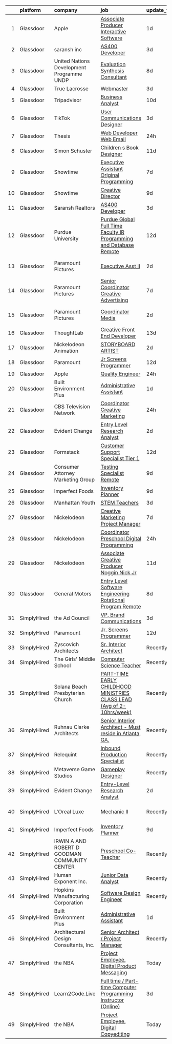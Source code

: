 

|    | platform    | company                                       | job                                                                                                                                                                                                                                                                                                                                                                                                                                                                                                                                                                                                                                                                                                                                                                                                                                                                                                                                                                                                                                                                                                                                                                                                                                                                                                                                                                          | update_time   | location              |
|---:|:------------|:----------------------------------------------|:-----------------------------------------------------------------------------------------------------------------------------------------------------------------------------------------------------------------------------------------------------------------------------------------------------------------------------------------------------------------------------------------------------------------------------------------------------------------------------------------------------------------------------------------------------------------------------------------------------------------------------------------------------------------------------------------------------------------------------------------------------------------------------------------------------------------------------------------------------------------------------------------------------------------------------------------------------------------------------------------------------------------------------------------------------------------------------------------------------------------------------------------------------------------------------------------------------------------------------------------------------------------------------------------------------------------------------------------------------------------------------|:--------------|:----------------------|
|  1 | Glassdoor   | Apple                                         | [Associate Producer  Interactive Software](https://www.glassdoor.com/partner/jobListing.htm?pos=101&ao=1110586&s=58&guid=000001827718060faf5758284b926844&src=GD_JOB_AD&t=SR&vt=w&cs=1_573c9e8b&cb=1659855439806&jobListingId=1008056590481&cpc=F41FEAB56D215062&jrtk=3-0-1g9rhg1hqk62m801-1g9rhg1i72f33000-c66797dde8d53c97--6NYlbfkN0BvKrLyj5gPmtZO9T8euul8TCxuuKNOtzRJOomxnwSEodTz2Bc-sPZl5OJ9R4TJsNddjuEwEKOP-kBZDEsc8Gsa8qP9fqq3W7VwojyOzGToUocU0_PZzCLaSVaQSoFRvP9RXOoOQyYyoKyrSXpEsEMeuduaMpsV_jf3mO9-eodQwlPDZfEcE1IjvQD1OzMvrEqEtZQRxQdxnJ4QG2nS9sTqneXmvR09z1mF6GeLIT4wOTRHo8iKsu-hO96jnfwLfu2pJRTVQxnaqEg3JBIwptrZFKGJ-C_6qTbB0asZgcdCQqNH7LSfug1KuoOZ06WEb0rAaV5C_KPstT9JcJAT7uaPHqJOvw3qq0I4ndrebVsWUrxZO4LSzrKluKMvMAdcA4vAsu1uzQWsx7d96ambKHQYrHHLDGLv_9wFUQY_gKPt4GnG8Pe3HdyBPV9NXgEQvKRqXk9ih1rIOTHFEcHs85_ffVk5ySyCfNzgznGXJhBLYz1afatw0C1FWdEjzXJagYf6y08Vh0nqmCS-txnCQqSxrMtf5hl56aHZV1bOk0fKgXG2OY27caLn1Hg9QWCenb5ZCyJXg0EEQRP6WtCVvHhNenS0ejetZiQ1shw0C-3Xfnlph_E3AgJ5wak0rPRBf_PrxPwFH87d9X8-VsF7tvy2WV-ewjMgFCKjXsTmDutRsC0eP9CJIQcM44kLJ5ZA9xjQG1rhHUMSlnFesvX2ct53X5jZ_HY57hnoyO0hVu-eYeq_Z-OqUo5BeM7KHNGiUEX9ggrn8fHZyyDC-9V7vTy1noE9yfz2uXN-bjnCqNfUXcDGQIlHGFTue6eCNy4HnzpiPdMRnGunZqdFOAmxJDRT33pFDyW9B4qmg18IFI8eKyVYWZMSFnT3gPZ_AbpeKdZvj_0WREboYoj-TTqT_vFqbX1gbRFbG-Qb-DqX41lMntY7yntg5s0yuLhisuytPBQL7scfnNo_aO8zIwKysUeYSIW3HJVr3s0%3D) | 1d            | Culver City, CA       |
|  2 | Glassdoor   | saransh inc                                   | [AS400 Developer](https://www.glassdoor.com/partner/jobListing.htm?pos=114&ao=1136043&s=58&guid=000001827718060faf5758284b926844&src=GD_JOB_AD&t=SR&vt=w&ea=1&cs=1_ede3ab28&cb=1659855439808&jobListingId=1008050278816&jrtk=3-0-1g9rhg1hqk62m801-1g9rhg1i72f33000-e9a198ca671e75a3-)                                                                                                                                                                                                                                                                                                                                                                                                                                                                                                                                                                                                                                                                                                                                                                                                                                                                                                                                                                                                                                                                                        | 3d            | Remote                |
|  3 | Glassdoor   | United Nations Development Programme  UNDP    | [Evaluation Synthesis Consultant](https://www.glassdoor.com/partner/jobListing.htm?pos=122&ao=1136043&s=58&guid=000001827718060faf5758284b926844&src=GD_JOB_AD&t=SR&vt=w&cs=1_0b34f91a&cb=1659855439809&jobListingId=1008038355963&jrtk=3-0-1g9rhg1hqk62m801-1g9rhg1i72f33000-5d1de3d6c985f0c3-)                                                                                                                                                                                                                                                                                                                                                                                                                                                                                                                                                                                                                                                                                                                                                                                                                                                                                                                                                                                                                                                                             | 8d            | Remote                |
|  4 | Glassdoor   | True Lacrosse                                 | [Webmaster](https://www.glassdoor.com/partner/jobListing.htm?pos=128&ao=1136043&s=58&guid=000001827718060faf5758284b926844&src=GD_JOB_AD&t=SR&vt=w&ea=1&cs=1_9db3a896&cb=1659855439810&jobListingId=1008050703833&jrtk=3-0-1g9rhg1hqk62m801-1g9rhg1i72f33000-8076cae1f5e43bc3-)                                                                                                                                                                                                                                                                                                                                                                                                                                                                                                                                                                                                                                                                                                                                                                                                                                                                                                                                                                                                                                                                                              | 3d            | Remote                |
|  5 | Glassdoor   | Tripadvisor                                   | [Business Analyst](https://www.glassdoor.com/partner/jobListing.htm?pos=119&ao=1136043&s=58&guid=000001827718060faf5758284b926844&src=GD_JOB_AD&t=SR&vt=w&ea=1&cs=1_8b918461&cb=1659855439809&jobListingId=1008032952911&jrtk=3-0-1g9rhg1hqk62m801-1g9rhg1i72f33000-432edb6e8ac45027-)                                                                                                                                                                                                                                                                                                                                                                                                                                                                                                                                                                                                                                                                                                                                                                                                                                                                                                                                                                                                                                                                                       | 10d           | New York, NY          |
|  6 | Glassdoor   | TikTok                                        | [User Communications Designer](https://www.glassdoor.com/partner/jobListing.htm?pos=116&ao=1136043&s=58&guid=000001827718060faf5758284b926844&src=GD_JOB_AD&t=SR&vt=w&cs=1_aa1702b7&cb=1659855439808&jobListingId=1008049472528&jrtk=3-0-1g9rhg1hqk62m801-1g9rhg1i72f33000-7a3f1cb1c6805dd3-)                                                                                                                                                                                                                                                                                                                                                                                                                                                                                                                                                                                                                                                                                                                                                                                                                                                                                                                                                                                                                                                                                | 3d            | New York, NY          |
|  7 | Glassdoor   | Thesis                                        | [Web Developer   Web   Email](https://www.glassdoor.com/partner/jobListing.htm?pos=105&ao=1136043&s=58&guid=000001827718060faf5758284b926844&src=GD_JOB_AD&t=SR&vt=w&ea=1&cs=1_0932c35a&cb=1659855439807&jobListingId=1008056788902&jrtk=3-0-1g9rhg1hqk62m801-1g9rhg1i72f33000-a28da95f4bb4e8b5-)                                                                                                                                                                                                                                                                                                                                                                                                                                                                                                                                                                                                                                                                                                                                                                                                                                                                                                                                                                                                                                                                            | 24h           | Portland, OR          |
|  8 | Glassdoor   | Simon   Schuster                              | [Children s Book Designer](https://www.glassdoor.com/partner/jobListing.htm?pos=108&ao=1136043&s=58&guid=000001827718060faf5758284b926844&src=GD_JOB_AD&t=SR&vt=w&cs=1_c7156f9d&cb=1659855439807&jobListingId=1008030702003&jrtk=3-0-1g9rhg1hqk62m801-1g9rhg1i72f33000-25759bae2dbd52b7-)                                                                                                                                                                                                                                                                                                                                                                                                                                                                                                                                                                                                                                                                                                                                                                                                                                                                                                                                                                                                                                                                                    | 11d           | New York, NY          |
|  9 | Glassdoor   | Showtime                                      | [Executive Assistant  Original Programming](https://www.glassdoor.com/partner/jobListing.htm?pos=113&ao=1136043&s=58&guid=000001827718060faf5758284b926844&src=GD_JOB_AD&t=SR&vt=w&cs=1_9b42c583&cb=1659855439808&jobListingId=1008039707453&jrtk=3-0-1g9rhg1hqk62m801-1g9rhg1i72f33000-830a802db84a7c95-)                                                                                                                                                                                                                                                                                                                                                                                                                                                                                                                                                                                                                                                                                                                                                                                                                                                                                                                                                                                                                                                                   | 7d            | West Hollywood, CA    |
| 10 | Glassdoor   | Showtime                                      | [Creative Director](https://www.glassdoor.com/partner/jobListing.htm?pos=120&ao=1136043&s=58&guid=000001827718060faf5758284b926844&src=GD_JOB_AD&t=SR&vt=w&cs=1_d0a086cb&cb=1659855439809&jobListingId=1008035960589&jrtk=3-0-1g9rhg1hqk62m801-1g9rhg1i72f33000-1d168ff387d380d8-)                                                                                                                                                                                                                                                                                                                                                                                                                                                                                                                                                                                                                                                                                                                                                                                                                                                                                                                                                                                                                                                                                           | 9d            | New York, NY          |
| 11 | Glassdoor   | Saransh Realtors                              | [AS400 Developer](https://www.glassdoor.com/partner/jobListing.htm?pos=118&ao=1136043&s=58&guid=000001827718060faf5758284b926844&src=GD_JOB_AD&t=SR&vt=w&ea=1&cs=1_a553c46c&cb=1659855439809&jobListingId=1008050470062&jrtk=3-0-1g9rhg1hqk62m801-1g9rhg1i72f33000-70cbee69715c5423-)                                                                                                                                                                                                                                                                                                                                                                                                                                                                                                                                                                                                                                                                                                                                                                                                                                                                                                                                                                                                                                                                                        | 3d            | Remote                |
| 12 | Glassdoor   | Purdue University                             | [Purdue Global Full Time Faculty IR  Programming and Database  Remote ](https://www.glassdoor.com/partner/jobListing.htm?pos=107&ao=1136043&s=58&guid=000001827718060faf5758284b926844&src=GD_JOB_AD&t=SR&vt=w&cs=1_d752f008&cb=1659855439807&jobListingId=1008027036341&jrtk=3-0-1g9rhg1hqk62m801-1g9rhg1i72f33000-11df8b38dd281697-)                                                                                                                                                                                                                                                                                                                                                                                                                                                                                                                                                                                                                                                                                                                                                                                                                                                                                                                                                                                                                                       | 12d           | Indiana               |
| 13 | Glassdoor   | Paramount Pictures                            | [Executive Asst II](https://www.glassdoor.com/partner/jobListing.htm?pos=111&ao=1136043&s=58&guid=000001827718060faf5758284b926844&src=GD_JOB_AD&t=SR&vt=w&cs=1_adb91834&cb=1659855439808&jobListingId=1008053292161&jrtk=3-0-1g9rhg1hqk62m801-1g9rhg1i72f33000-2df2f9569fd2844e-)                                                                                                                                                                                                                                                                                                                                                                                                                                                                                                                                                                                                                                                                                                                                                                                                                                                                                                                                                                                                                                                                                           | 2d            | Los Angeles, CA       |
| 14 | Glassdoor   | Paramount Pictures                            | [Senior Coordinator   Creative Advertising](https://www.glassdoor.com/partner/jobListing.htm?pos=130&ao=1136043&s=58&guid=000001827718060faf5758284b926844&src=GD_JOB_AD&t=SR&vt=w&cs=1_8a34ff73&cb=1659855439810&jobListingId=1008039707462&jrtk=3-0-1g9rhg1hqk62m801-1g9rhg1i72f33000-1a30f9bf4c8437f5-)                                                                                                                                                                                                                                                                                                                                                                                                                                                                                                                                                                                                                                                                                                                                                                                                                                                                                                                                                                                                                                                                   | 7d            | Los Angeles, CA       |
| 15 | Glassdoor   | Paramount Pictures                            | [Coordinator  Media](https://www.glassdoor.com/partner/jobListing.htm?pos=121&ao=1136043&s=58&guid=000001827718060faf5758284b926844&src=GD_JOB_AD&t=SR&vt=w&cs=1_8c6fb9a3&cb=1659855439809&jobListingId=1008053291957&jrtk=3-0-1g9rhg1hqk62m801-1g9rhg1i72f33000-81d7a2ef449d4583-)                                                                                                                                                                                                                                                                                                                                                                                                                                                                                                                                                                                                                                                                                                                                                                                                                                                                                                                                                                                                                                                                                          | 2d            | Los Angeles, CA       |
| 16 | Glassdoor   | ThoughtLab                                    | [Creative Front End Developer](https://www.glassdoor.com/partner/jobListing.htm?pos=109&ao=1136043&s=58&guid=000001827718060faf5758284b926844&src=GD_JOB_AD&t=SR&vt=w&cs=1_fb2ac650&cb=1659855439808&jobListingId=1008026573735&jrtk=3-0-1g9rhg1hqk62m801-1g9rhg1i72f33000-80fdb340d35ef9ec-)                                                                                                                                                                                                                                                                                                                                                                                                                                                                                                                                                                                                                                                                                                                                                                                                                                                                                                                                                                                                                                                                                | 13d           | Remote                |
| 17 | Glassdoor   | Nickelodeon Animation                         | [STORYBOARD ARTIST](https://www.glassdoor.com/partner/jobListing.htm?pos=104&ao=1136043&s=58&guid=000001827718060faf5758284b926844&src=GD_JOB_AD&t=SR&vt=w&cs=1_01d64ae8&cb=1659855439806&jobListingId=1008053992895&jrtk=3-0-1g9rhg1hqk62m801-1g9rhg1i72f33000-4457e2ada3712708-)                                                                                                                                                                                                                                                                                                                                                                                                                                                                                                                                                                                                                                                                                                                                                                                                                                                                                                                                                                                                                                                                                           | 2d            | Burbank, CA           |
| 18 | Glassdoor   | Paramount                                     | [Jr  Screens Programmer](https://www.glassdoor.com/partner/jobListing.htm?pos=106&ao=1136043&s=58&guid=000001827718060faf5758284b926844&src=GD_JOB_AD&t=SR&vt=w&ea=1&cs=1_0a95c92c&cb=1659855439807&jobListingId=1008028716715&jrtk=3-0-1g9rhg1hqk62m801-1g9rhg1i72f33000-9fdc02c3f13d3c7f-)                                                                                                                                                                                                                                                                                                                                                                                                                                                                                                                                                                                                                                                                                                                                                                                                                                                                                                                                                                                                                                                                                 | 12d           | Remote                |
| 19 | Glassdoor   | Apple                                         | [Quality Engineer](https://www.glassdoor.com/partner/jobListing.htm?pos=102&ao=1110586&s=58&guid=000001827718060faf5758284b926844&src=GD_JOB_AD&t=SR&vt=w&cs=1_2b80aa64&cb=1659855439806&jobListingId=1008057519544&cpc=3BA4CE39D5B5DEF5&jrtk=3-0-1g9rhg1hqk62m801-1g9rhg1i72f33000-638731148405715d--6NYlbfkN0BvKrLyj5gPmtZO9T8euul8TCxuuKNOtzRJOomxnwSEodTz2Bc-sPZlADHp0xxmf8UGfFhDq2u5P5m4Hgz-Oc4cT_BnF2Lt0pGzMldHD7rxS2T6fzCNlmOjPD_4iv9am1Br-iTc3h5LKy5-q_UkS11JMD2UFUS_tECS6kTrcT-CBQ4_6wEbuClCe8R2Ke6iYiTpGNAat_jrwzzVysbCP5hKa-UNaMpcZ4w0iKR5eMzOXuUoTxg3OXIOv5RaXNviC5ygtK-DHEPnIFAkW23e4zErbAln8pa6NVnmL6rafMcNgfALOxSo2xDaXdf7q1K1h8S45fEeK9F0699OAZ_RSyRy09KuAH7QjHx44P3j35i5ySmWdcUtenW46cY79UzfIunDr09I34lzaJv2RCsrwh43x0rBm2IVm8MzXukeEkRO0EG73E84Y2WeSwCEMqN0PxWu2l6ySiobIFJryUWsmlFspXnscs4lf5Ppwrwkn9imMFxX21g-rgNBylg1jijVwJi5WFDlC4nFZkgn5Y2BI5ifThytKdhlQQFV_5A70PhiUoz5SEJpH8AcRnvBP-nphpdSn4KUDahl9JybZXKVFKM_MGtiKadFiOM4heBOAyq_wGCyV0gENbBH1_phwgtShTEoKGyEojPd0JjZFefWaJodosQsEUTDuEDBqW3vtseQAmZGmDAJtTQbo62SXaacTV9V1hAHZseQg5e0YHHZIam7JbQBt2LdNoD6ZrwTIOuGD0CAEMgySX4tQ_5mzeB6X3aMbdV8eYBrQq1Hqru9Rd8jC0939SZHtjzBMwF-XXnKsLQyokfduBRTaTX0Ht592esIM8cRkMblehnWdSGCEu5dgzFpbqwACXgfGVbq_WFN1NN7uBnnYJ8v0aanP4j-TBIexEkUHVkqQUNGlGXJwYxhZR3DV9aSpGkNHjlvzEojU2bEBXmBJCIL7-1Yi_Ldfsc%3D)                                                         | 24h           | Austin, TX            |
| 20 | Glassdoor   | Built Environment Plus                        | [Administrative Assistant](https://www.glassdoor.com/partner/jobListing.htm?pos=125&ao=1136043&s=58&guid=000001827718060faf5758284b926844&src=GD_JOB_AD&t=SR&vt=w&ea=1&cs=1_16fae25e&cb=1659855439809&jobListingId=1008055489013&jrtk=3-0-1g9rhg1hqk62m801-1g9rhg1i72f33000-63f7c6fb9a80b171-)                                                                                                                                                                                                                                                                                                                                                                                                                                                                                                                                                                                                                                                                                                                                                                                                                                                                                                                                                                                                                                                                               | 1d            | Remote                |
| 21 | Glassdoor   | CBS Television Network                        | [Coordinator  Creative Marketing](https://www.glassdoor.com/partner/jobListing.htm?pos=115&ao=1136043&s=58&guid=000001827718060faf5758284b926844&src=GD_JOB_AD&t=SR&vt=w&cs=1_65f5c602&cb=1659855439808&jobListingId=1008057416717&jrtk=3-0-1g9rhg1hqk62m801-1g9rhg1i72f33000-9dcf28c53634b03f-)                                                                                                                                                                                                                                                                                                                                                                                                                                                                                                                                                                                                                                                                                                                                                                                                                                                                                                                                                                                                                                                                             | 24h           | Los Angeles, CA       |
| 22 | Glassdoor   | Evident Change                                | [Entry Level Research Analyst](https://www.glassdoor.com/partner/jobListing.htm?pos=129&ao=1136043&s=58&guid=000001827718060faf5758284b926844&src=GD_JOB_AD&t=SR&vt=w&ea=1&cs=1_d789948c&cb=1659855439810&jobListingId=1008054673936&jrtk=3-0-1g9rhg1hqk62m801-1g9rhg1i72f33000-6b2610ac43632da8-)                                                                                                                                                                                                                                                                                                                                                                                                                                                                                                                                                                                                                                                                                                                                                                                                                                                                                                                                                                                                                                                                           | 2d            | Remote                |
| 23 | Glassdoor   | Formstack                                     | [Customer Support Specialist   Tier 1](https://www.glassdoor.com/partner/jobListing.htm?pos=124&ao=1136043&s=58&guid=000001827718060faf5758284b926844&src=GD_JOB_AD&t=SR&vt=w&ea=1&cs=1_f24abe60&cb=1659855439809&jobListingId=1008028723735&jrtk=3-0-1g9rhg1hqk62m801-1g9rhg1i72f33000-1d39bb70d36892c6-)                                                                                                                                                                                                                                                                                                                                                                                                                                                                                                                                                                                                                                                                                                                                                                                                                                                                                                                                                                                                                                                                   | 12d           | Remote                |
| 24 | Glassdoor   | Consumer Attorney Marketing Group             | [Testing Specialist   Remote](https://www.glassdoor.com/partner/jobListing.htm?pos=126&ao=1136043&s=58&guid=000001827718060faf5758284b926844&src=GD_JOB_AD&t=SR&vt=w&ea=1&cs=1_c0974809&cb=1659855439809&jobListingId=1008035964619&jrtk=3-0-1g9rhg1hqk62m801-1g9rhg1i72f33000-ca1693830f836f16-)                                                                                                                                                                                                                                                                                                                                                                                                                                                                                                                                                                                                                                                                                                                                                                                                                                                                                                                                                                                                                                                                            | 9d            | Remote                |
| 25 | Glassdoor   | Imperfect Foods                               | [Inventory Planner](https://www.glassdoor.com/partner/jobListing.htm?pos=112&ao=1136043&s=58&guid=000001827718060faf5758284b926844&src=GD_JOB_AD&t=SR&vt=w&ea=1&cs=1_6bfdfbba&cb=1659855439808&jobListingId=1008036956709&jrtk=3-0-1g9rhg1hqk62m801-1g9rhg1i72f33000-ef4333571d946c17-)                                                                                                                                                                                                                                                                                                                                                                                                                                                                                                                                                                                                                                                                                                                                                                                                                                                                                                                                                                                                                                                                                      | 9d            | Remote                |
| 26 | Glassdoor   | Manhattan Youth                               | [STEM Teachers](https://www.glassdoor.com/partner/jobListing.htm?pos=123&ao=1136043&s=58&guid=000001827718060faf5758284b926844&src=GD_JOB_AD&t=SR&vt=w&cs=1_2c6ecf7d&cb=1659855439809&jobListingId=1008049326127&jrtk=3-0-1g9rhg1hqk62m801-1g9rhg1i72f33000-d02286962ffed74b-)                                                                                                                                                                                                                                                                                                                                                                                                                                                                                                                                                                                                                                                                                                                                                                                                                                                                                                                                                                                                                                                                                               | 3d            | Manhattan             |
| 27 | Glassdoor   | Nickelodeon                                   | [Creative Marketing Project Manager](https://www.glassdoor.com/partner/jobListing.htm?pos=117&ao=1136043&s=58&guid=000001827718060faf5758284b926844&src=GD_JOB_AD&t=SR&vt=w&cs=1_2f4ffd76&cb=1659855439809&jobListingId=1008039877302&jrtk=3-0-1g9rhg1hqk62m801-1g9rhg1i72f33000-cf37d86b72d97d03-)                                                                                                                                                                                                                                                                                                                                                                                                                                                                                                                                                                                                                                                                                                                                                                                                                                                                                                                                                                                                                                                                          | 7d            | Los Angeles, CA       |
| 28 | Glassdoor   | Nickelodeon                                   | [Coordinator  Preschool Digital Programming](https://www.glassdoor.com/partner/jobListing.htm?pos=103&ao=1136043&s=58&guid=000001827718060faf5758284b926844&src=GD_JOB_AD&t=SR&vt=w&cs=1_e3dc10de&cb=1659855439806&jobListingId=1008057416711&jrtk=3-0-1g9rhg1hqk62m801-1g9rhg1i72f33000-7a84e58ed520c681-)                                                                                                                                                                                                                                                                                                                                                                                                                                                                                                                                                                                                                                                                                                                                                                                                                                                                                                                                                                                                                                                                  | 24h           | New York, NY          |
| 29 | Glassdoor   | Nickelodeon                                   | [Associate Creative Producer  Noggin  Nick Jr  ](https://www.glassdoor.com/partner/jobListing.htm?pos=110&ao=1136043&s=58&guid=000001827718060faf5758284b926844&src=GD_JOB_AD&t=SR&vt=w&cs=1_41d42b5b&cb=1659855439808&jobListingId=1008030702213&jrtk=3-0-1g9rhg1hqk62m801-1g9rhg1i72f33000-0e3307aa363c61b2-)                                                                                                                                                                                                                                                                                                                                                                                                                                                                                                                                                                                                                                                                                                                                                                                                                                                                                                                                                                                                                                                              | 11d           | New York, NY          |
| 30 | Glassdoor   | General Motors                                | [Entry Level Software Engineering Rotational Program   Remote](https://www.glassdoor.com/partner/jobListing.htm?pos=127&ao=1136043&s=58&guid=000001827718060faf5758284b926844&src=GD_JOB_AD&t=SR&vt=w&cs=1_4caec3fc&cb=1659855439809&jobListingId=1008038451216&jrtk=3-0-1g9rhg1hqk62m801-1g9rhg1i72f33000-3c9fc7a8b5131677-)                                                                                                                                                                                                                                                                                                                                                                                                                                                                                                                                                                                                                                                                                                                                                                                                                                                                                                                                                                                                                                                | 8d            | Remote                |
| 31 | SimplyHired | the Ad Council                                | [VP, Brand Communications](https://www.simplyhired.com/job/I0Fyw1ZO8zTyF9pW2aR2WqRLKPSIq-f0RMwWFwdQYHjRKsHf0s929A?q=creative+programming)                                                                                                                                                                                                                                                                                                                                                                                                                                                                                                                                                                                                                                                                                                                                                                                                                                                                                                                                                                                                                                                                                                                                                                                                                                    | 3d            | New York, NY          |
| 32 | SimplyHired | Paramount                                     | [Jr. Screens Programmer](https://www.simplyhired.com/job/HjPy9e_4SV9COI9qiNUfb6VfEug3h_IpUlAKTtCk0u4l5ENB_0T17g?q=creative+programming)                                                                                                                                                                                                                                                                                                                                                                                                                                                                                                                                                                                                                                                                                                                                                                                                                                                                                                                                                                                                                                                                                                                                                                                                                                      | 12d           | Remote                |
| 33 | SimplyHired | Zyscovich Architects                          | [Sr. Interior Architect](https://www.simplyhired.com/job/T7oet47aCOFHKQsEghPBtusux2cJdi0zmkul-G67QosaeOLXQtvx5Q?q=creative+programming)                                                                                                                                                                                                                                                                                                                                                                                                                                                                                                                                                                                                                                                                                                                                                                                                                                                                                                                                                                                                                                                                                                                                                                                                                                      | Recently      | Miami, FL             |
| 34 | SimplyHired | The Girls' Middle School                      | [Computer Science Teacher](https://www.simplyhired.com/job/yS-8vBwyKdD8-P1lnTXeuhdmyGpO-qpLLP3uIhinegmJEMLC4ZKCqA?q=creative+programming)                                                                                                                                                                                                                                                                                                                                                                                                                                                                                                                                                                                                                                                                                                                                                                                                                                                                                                                                                                                                                                                                                                                                                                                                                                    | Recently      | Palo Alto, CA         |
| 35 | SimplyHired | Solana Beach Presbyterian Church              | [PART-TIME EARLY CHILDHOOD MINISTRIES CLASS LEAD (Avg of 2-10hrs/week)](https://www.simplyhired.com/job/0E7fNQdIhQaNpeXRhfZjtu_CIrkNAuYaoTB2fYpCNmKJLhBxWoNFdg?q=creative+programming)                                                                                                                                                                                                                                                                                                                                                                                                                                                                                                                                                                                                                                                                                                                                                                                                                                                                                                                                                                                                                                                                                                                                                                                       | Recently      | Solana Beach, CA      |
| 36 | SimplyHired | Ruhnau Clarke Architects                      | [Senior Interior Architect - Must reside in Atlanta, GA.](https://www.simplyhired.com/job/xwDXtTWrFE92J_6982c25CzPKJIM_4CPbnbisyXExqc7QVs0nE5PFA?q=creative+programming)                                                                                                                                                                                                                                                                                                                                                                                                                                                                                                                                                                                                                                                                                                                                                                                                                                                                                                                                                                                                                                                                                                                                                                                                     | Recently      | Remote                |
| 37 | SimplyHired | Relequint                                     | [Inbound Production Specialist](https://www.simplyhired.com/job/GcK-WN2G4P5MUqCpKvYDZocYUTGVe1k5SleYchi8d2JjTcSN7nkMcw?q=creative+programming)                                                                                                                                                                                                                                                                                                                                                                                                                                                                                                                                                                                                                                                                                                                                                                                                                                                                                                                                                                                                                                                                                                                                                                                                                               | Recently      | Remote                |
| 38 | SimplyHired | Metaverse Game Studios                        | [Gameplay Designer](https://www.simplyhired.com/job/7kLCO6ssSf2T0Z2HSODyjW8iNbec6zu2SHW8c3gubOE6eIi-Re2bqA?q=creative+programming)                                                                                                                                                                                                                                                                                                                                                                                                                                                                                                                                                                                                                                                                                                                                                                                                                                                                                                                                                                                                                                                                                                                                                                                                                                           | Recently      | Remote                |
| 39 | SimplyHired | Evident Change                                | [Entry-Level Research Analyst](https://www.simplyhired.com/job/kztdbMh-ONrnsA2m8rcO2qE5xV_U6iPS01OxP_vvPVL7DZH9uUw3NQ?q=creative+programming)                                                                                                                                                                                                                                                                                                                                                                                                                                                                                                                                                                                                                                                                                                                                                                                                                                                                                                                                                                                                                                                                                                                                                                                                                                | 2d            | Remote                |
| 40 | SimplyHired | L'Oreal Luxe                                  | [Mechanic II](https://www.simplyhired.com/job/wuBbSNADura57-GUBHYmzU2QbyA0J7eN2tzw8VCepUf87hoUvsUELQ?q=creative+programming)                                                                                                                                                                                                                                                                                                                                                                                                                                                                                                                                                                                                                                                                                                                                                                                                                                                                                                                                                                                                                                                                                                                                                                                                                                                 | Recently      | Monmouth Junction, NJ |
| 41 | SimplyHired | Imperfect Foods                               | [Inventory Planner](https://www.simplyhired.com/job/MsJ-1EBU32xHQJ2Hpo8WzU-BKMh1JuZw3DMcA_HRj2N8w7uq4pT--A?q=creative+programming)                                                                                                                                                                                                                                                                                                                                                                                                                                                                                                                                                                                                                                                                                                                                                                                                                                                                                                                                                                                                                                                                                                                                                                                                                                           | 9d            | Remote                |
| 42 | SimplyHired | IRWIN A AND ROBERT D GOODMAN COMMUNITY CENTER | [Preschool Co-Teacher](https://www.simplyhired.com/job/7nT0nr1BdP1cGXQ9e3N4vNO-2d-fQuDDfK2xB5Mk3mBiY6CjJiOq1A?q=creative+programming)                                                                                                                                                                                                                                                                                                                                                                                                                                                                                                                                                                                                                                                                                                                                                                                                                                                                                                                                                                                                                                                                                                                                                                                                                                        | Recently      | Madison, WI           |
| 43 | SimplyHired | Human Exponent Inc.                           | [Junior Data Analyst](https://www.simplyhired.com/job/IlCwB23UxMzqZV2EnJ5FuqFgTZp2CpU0NB0jlz1h-C3va5-Xm7ioTg?q=creative+programming)                                                                                                                                                                                                                                                                                                                                                                                                                                                                                                                                                                                                                                                                                                                                                                                                                                                                                                                                                                                                                                                                                                                                                                                                                                         | Recently      | Remote                |
| 44 | SimplyHired | Hopkins Manufacturing Corporation             | [Software Design Engineer](https://www.simplyhired.com/job/qY8slYaw9wD2ocnPC4HaJoxOS535kfd1g9te5vVup0OD4IWDFxIROg?q=creative+programming)                                                                                                                                                                                                                                                                                                                                                                                                                                                                                                                                                                                                                                                                                                                                                                                                                                                                                                                                                                                                                                                                                                                                                                                                                                    | Recently      | Emporia, KS           |
| 45 | SimplyHired | Built Environment Plus                        | [Administrative Assistant](https://www.simplyhired.com/job/63h3nvJ3WOkO9qfL24HNju9GU96onkvLViwShyLWKCPD1Ua_OEKpIw?q=creative+programming)                                                                                                                                                                                                                                                                                                                                                                                                                                                                                                                                                                                                                                                                                                                                                                                                                                                                                                                                                                                                                                                                                                                                                                                                                                    | 1d            | Remote                |
| 46 | SimplyHired | Architectural Design Consultants, Inc.        | [Senior Architect / Project Manager](https://www.simplyhired.com/job/0kV2J3mSwzAyt0DaHScZZOE7SxU1iLuoQ_twQRt7YjXo1YB7x8Qa8A?q=creative+programming)                                                                                                                                                                                                                                                                                                                                                                                                                                                                                                                                                                                                                                                                                                                                                                                                                                                                                                                                                                                                                                                                                                                                                                                                                          | Recently      | Madison, WI           |
| 47 | SimplyHired | the NBA                                       | [Project Employee, Digital Product Messaging](https://www.simplyhired.com/job/uwXIAkjf-RoCzD0Ot_15X2Mz-mNADntYJ59JoOci_ohGD4sBs07wVA?q=creative+programming)                                                                                                                                                                                                                                                                                                                                                                                                                                                                                                                                                                                                                                                                                                                                                                                                                                                                                                                                                                                                                                                                                                                                                                                                                 | Today         | Secaucus, NJ          |
| 48 | SimplyHired | Learn2Code.Live                               | [Full time / Part-time Computer Programming Instructor (Online)](https://www.simplyhired.com/job/Zktm5iRDrd0DzYiJVvXOUjzJbj0EqWJjF9HHsaZ0P_HHBTxH2Jv9KA?q=creative+programming)                                                                                                                                                                                                                                                                                                                                                                                                                                                                                                                                                                                                                                                                                                                                                                                                                                                                                                                                                                                                                                                                                                                                                                                              | 3d            | New York, NY          |
| 49 | SimplyHired | the NBA                                       | [Project Employee, Digital Copyediting](https://www.simplyhired.com/job/JjBmRJfWxuKG8mRHx0PrgmOeovFmLkG24hY4WkCIiS_S3lDV8wfzMA?q=creative+programming)                                                                                                                                                                                                                                                                                                                                                                                                                                                                                                                                                                                                                                                                                                                                                                                                                                                                                                                                                                                                                                                                                                                                                                                                                       | Today         | Secaucus, NJ          |